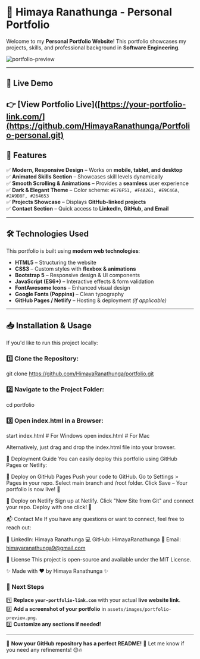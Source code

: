 # 🎨 Himaya Ranathunga - Personal Portfolio

Welcome to my **Personal Portfolio Website**! This portfolio showcases my projects, skills, and professional background in **Software Engineering**.

![portfolio-preview](https://github.com/user-attachments/assets/17c95027-25e9-42e6-a49d-2b12a5c17bc0)

---

## 🚀 Live Demo
👉 **[View Portfolio Live]([https://your-portfolio-link.com/](https://github.com/HimayaRanathunga/Portfolio-personal.git)**  
---

## 📌 Features
✅ **Modern, Responsive Design** – Works on **mobile, tablet, and desktop**  
✅ **Animated Skills Section** – Showcases skill levels dynamically  
✅ **Smooth Scrolling & Animations** – Provides a **seamless** user experience  
✅ **Dark & Elegant Theme** – Color scheme: `#E76F51, #F4A261, #E9C46A, #2A9D8F, #264653`  
✅ **Projects Showcase** – Displays **GitHub-linked projects**  
✅ **Contact Section** – Quick access to **LinkedIn, GitHub, and Email**  

---

## 🛠️ Technologies Used
This portfolio is built using **modern web technologies**:

- **HTML5** – Structuring the website  
- **CSS3** – Custom styles with **flexbox & animations**  
- **Bootstrap 5** – Responsive design & UI components  
- **JavaScript (ES6+)** – Interactive effects & form validation  
- **FontAwesome Icons** – Enhanced visual design  
- **Google Fonts (Poppins)** – Clean typography  
- **GitHub Pages / Netlify** – Hosting & deployment _(if applicable)_  

---

## 📥 Installation & Usage
If you'd like to run this project locally:

### 1️⃣ Clone the Repository:
git clone https://github.com/HimayaRanathunga/portfolio.git

### 2️⃣ Navigate to the Project Folder:
cd portfolio

### 3️⃣ Open index.html in a Browser:
start index.html  # For Windows
open index.html   # For Mac

Alternatively, just drag and drop the index.html file into your browser.

🚀 Deployment Guide
You can easily deploy this portfolio using GitHub Pages or Netlify:

🔹 Deploy on GitHub Pages
Push your code to GitHub.
Go to Settings > Pages in your repo.
Select main branch and /root folder.
Click Save – Your portfolio is now live! 🎉

🔹 Deploy on Netlify
Sign up at Netlify.
Click "New Site from Git" and connect your repo.
Deploy with one click! 🚀

📬 Contact Me
If you have any questions or want to connect, feel free to reach out:

💼 LinkedIn: Himaya Ranathunga
💻 GitHub: HimayaRanathunga
📧 Email: himayaranathunga9@gmail.com

📜 License
This project is open-source and available under the MIT License.

✨ Made with ❤️ by Himaya Ranathunga ✨

### **🚀 Next Steps**
1️⃣ **Replace `your-portfolio-link.com`** with your actual **live website link**.  
2️⃣ **Add a screenshot of your portfolio** in `assets/images/portfolio-preview.png`.  
3️⃣ **Customize any sections if needed!**  

---

🎉 **Now your GitHub repository has a perfect README!** 🚀 Let me know if you need any refinements! 😊🔥



